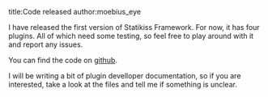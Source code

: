 title:Code released
author:moebius_eye

I have released the first version of Statikiss Framework. For now, it has 
four plugins. All of which need some testing, so feel free to play around 
with it and report any issues. 

You can find the code on [github](https://github.com/moebiuseye/skf). 

I will be writing a bit of plugin develloper documentation, so if you are 
interested, take a look at the files and tell me if something is unclear. 

